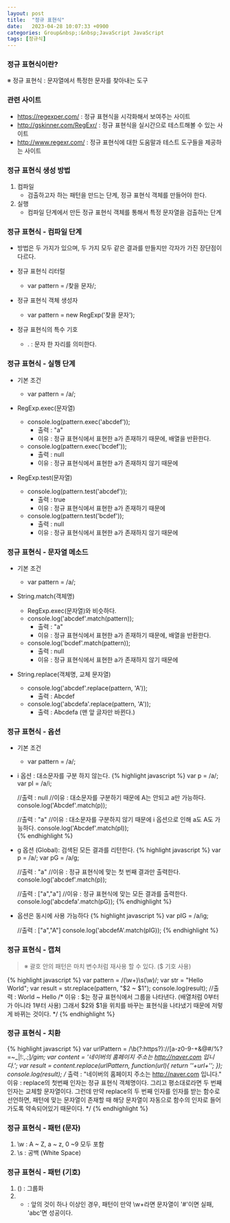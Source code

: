 ```yaml
---
layout: post
title:  "정규 표현식"
date:   2023-04-28 10:07:33 +0900
categories: Group&nbsp;:&nbsp;JavaScript JavaScript
tags: [정규식]
---
```


### 정규 표현식이란?

※ 정규 표현식 : 문자열에서 특정한 문자를 찾아내는 도구

### 관련 사이트

- https://regexper.com/ : 정규 표현식을 시각화해서 보여주는 사이트
- http://gskinner.com/RegExr/ : 정규 표현식을 실시간으로 테스트해볼 수 있는 사이트
- http://www.regexr.com/ : 정규 표현식에 대한 도움말과 테스트 도구들을 제공하는 사이트 
                
### 정규 표현식 생성 방법

1. 컴파일
    - 검출하고자 하는 패턴을 만드는 단계, 정규 표현식 객체를 만들어야 한다.
2. 실행
    - 컴파일 단계에서 만든 정규 표현식 객체를 통해서 특정 문자열을 검출하는 단계
                
### 정규 표현식 - 컴파일 단계

- 방법은 두 가지가 있으며, 두 가지 모두 같은 결과를 만들지만 각자가 가진 장단점이 다르다.

- 정규 표현식 리터럴  
    - var pattern = /찾을 문자/;
-  정규 표현식 객체 생성자  
    - var pattern = new RegExp('찾을 문자');  
-  정규 표현식의 특수 기호  
    - . : 문자 한 자리를 의미한다.  
                
### 정규 표현식 - 실행 단계

- 기본 조건
    - var pattern = /a/;

-  RegExp.exec(문자열)
    - console.log(pattern.exec('abcdef'));
        - 출력 : "a"
        - 이유 : 정규 표현식에서 표현한 a가 존재하기 때문에, 배열을 반환한다.
    - console.log(pattern.exec('bcdef'));
        - 출력 : null
        - 이유 : 정규 표현식에서 표현한 a가 존재하지 않기 때문에
-  RegExp.test(문자열)
    - console.log(pattern.test('abcdef'));
        - 출력 : true
        - 이유 : 정규 표현식에서 표현한 a가 존재하기 때문에
    - console.log(pattern.test('bcdef'));
        - 출력 : null
        - 이유 : 정규 표현식에서 표현한 a가 존재하지 않기 때문에
                    
### 정규 표현식 - 문자열 메소드
- 기본 조건
    - var pattern = /a/;

-  String.match(객체명)
    - RegExp.exec(문자열)와 비슷하다.
    - console.log('abcdef'.match(pattern));
        - 출력 : "a"
        - 이유 : 정규 표현식에서 표현한 a가 존재하기 때문에, 배열을 반환한다.
    - console.log('bcdef'.match(pattern));
        - 출력 : null
        - 이유 : 정규 표현식에서 표현한 a가 존재하지 않기 때문에
-  String.replace(객체명, 교체 문자열)
    - console.log('abcdef'.replace(pattern, 'A'));
        - 출력 : Abcdef
    - console.log('abcdefa'.replace(pattern, 'A'));
        - 출력 : Abcdefa (맨 앞 글자만 바뀐다.)
                
### 정규 표현식 - 옵션

- 기본 조건
    - var pattern = /a/;

-  i 옵션 : 대소문자를 구분 하지 않는다.
    {% highlight javascript %}
    var p = /a/;
    var pI = /a/i;

    //출력 : null
    //이유 : 대소문자를 구분하기 때문에 A는 안되고 a만 가능하다.
    console.log('Abcdef'.match(p));

    //출력 : "a"
    //이유 : 대소문자를 구분하지 않기 때문에 i 옵션으로 인해 a도 A도 가능하다.
    console.log('Abcdef'.match(pI));  
    {% endhighlight %}
-  g 옵션 (Global): 검색된 모든 결과를 리턴한다.
    {% highlight javascript %}
    var p = /a/;
    var pG = /a/g;

    //출력 : "a"
    //이유 : 정규 표현식에 맞는 첫 번째 결과만 출력한다.
    console.log('abcdef'.match(p));

    //출력 : ["a","a"]
    //이유 : 정규 표현식에 맞는 모든 결과를 출력한다.
    console.log('abcdefa'.match(pG));
    {% endhighlight %}
-  옵션은 동시에 사용 가능하다
    {% highlight javascript %}
    var pIG = /a/ig;

    //출력 : ["a","A"]
    console.log('abcdefA'.match(pIG));
    {% endhighlight %}
    
### 정규 표현식 - 캡쳐

>※ 괄호 안의 패턴은 마치 변수처럼 재사용 할 수 있다. ($ 기호 사용)

{% highlight javascript %}
var pattern = /(\w+)\s(\w)/;
var str = "Hello World";
var result = str.replace(pattern, "$2 ~ $1");
console.log(result);    //출력 : World ~ Hello
/*
    이유 : $는 정규 표현식에서 그룹을 나타낸다. (배열처럼 0부터가 아니라 1부터 사용)
    그래서 $2와 $1을 위치를 바꾸는 표현식을 나타냈기 때문에 저렇게 바뀌는 것이다.
*/
{% endhighlight %}
    
### 정규 표현식 - 치환

{% highlight javascript %}
var urlPattern = /\b(?:https?):\/\/[a-z0-9-+&@#\/%?=~_|!:,.;]*/gim;
var content = '네이버의 홈페이지 주소는 http://naver.com 입니다.';
var result = content.replace(urlPattern, function(url){
    return ''+url+'';
});
console.log(result);
/*
출력 : "네이버의 홈페이지 주소는 http://naver.com 입니다."
이유 :
    replace의 첫번째 인자는 정규 표현식 객체명이다.
    그리고 평소대로라면 두 번째 인자는 교체할 문자열이다.
    그런데 만약 replace의 두 번째 인자를 인자를 받는 함수로 선언하면,
    패턴에 맞는 문자열이 존재할 때
    해당 문자열이 자동으로 함수의 인자로 들어가도록 약속되어있기 때문이다.
*/
{% endhighlight %}
    
### 정규 표현식 - 패턴 (문자)

1. \w : A ~ Z, a ~ z, 0 ~9 모두 포함
2. \s : 공백 (White Space)
    
### 정규 표현식 - 패턴 (기호)

1. () : 그룹화
2. + : 앞의 것이 하나 이상인 경우, 패턴이 만약 \w+라면 문자열이 '#'이면 실패, 'abc'면 성공이다.
